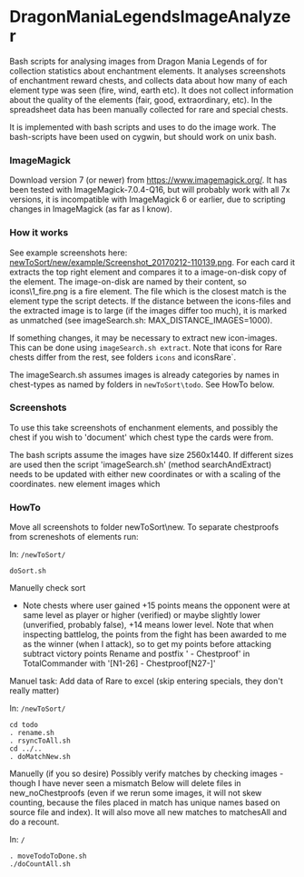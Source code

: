 # DragonManiaLegendsImageAnalyzer
Bash scripts for analysing images from Dragon Mania Legends of for collection statistics about enchantment elements. It analyses screenshots of enchantment reward chests, and collects data about how many of each element type was seen (fire, wind, earth etc). It does not collect information about the quality of the elements (fair, good, extraordinary, etc). In the spreadsheet data has been manually collected for rare and special chests.

It is implemented with bash scripts and uses to do the image work. The bash-scripts have been used on cygwin, but should work on unix bash.

### ImageMagick
Download version 7 (or newer) from https://www.imagemagick.org/. It has been tested with ImageMagick-7.0.4-Q16, but will probably work with all 7x versions, it is incompatible with ImageMagick 6 or earlier, due to scripting changes in ImageMagick (as far as I know).


### How it works

See example screenshots here: [newToSort/new/example/Screenshot_20170212-110139.png](https://github.com/arberg/DragonManiaLegendsImageAnalyzer/blob/master/newToSort/new/example/Screenshot_20170212-110139.png). For each card it extracts the top right element and compares it to a image-on-disk copy of the element. The image-on-disk are named by their content, so icons\1_fire.png is a fire element. The file which is the closest match is the element type the script detects. If the distance between the icons-files and the extracted image is to large (if the images differ too much), it is marked as unmatched (see imageSearch.sh: MAX_DISTANCE_IMAGES=1000).

If something changes, it may be necessary to extract new icon-images. This can be done using `imageSearch.sh extract`. Note that icons for Rare chests differ from the rest, see folders `icons` and iconsRare`.

The imageSearch.sh assumes images is already categories by names in chest-types as named by folders in `newToSort\todo`. See HowTo below.

### Screenshots

To use this take screenshots of enchanment elements, and possibly the chest if you wish to 'document' which chest type the cards were from. 

The bash scripts assume the images have size 2560x1440. If different sizes are used then the script 'imageSearch.sh' (method searchAndExtract) needs to be updated with either new coordinates or with a scaling of the coordinates. new element images which 


### HowTo

Move all screenshots to folder newToSort\new. To separate chestproofs from screneshots of elements run:

In: `/newToSort/`
```
doSort.sh
```
Manuelly check sort 
- Note chests where user gained +15 points means the opponent were at same level as player or higher (verified) or maybe slightly lower (unverified, probably false), +14 means lower level. Note that when inspecting battlelog, the points from the fight has been awarded to me as the winner (when I attack), so to get my points before attacking subtract victory points
Rename and postfix ' - Chestproof' in TotalCommander with '[N1-26] - Chestproof[N27-]'

Manuel task: Add data of Rare to excel (skip entering specials, they don't really matter)

In: `/newToSort/`
```
cd todo
. rename.sh
. rsyncToAll.sh
cd ../..
. doMatchNew.sh
```
Manuelly (if you so desire) Possibly verify matches by checking images - though I have never seen a mismatch
Below will delete files in new_noChestproofs (even if we rerun some images, it will not skew counting, because the files placed in match has unique names based on source file and index). It will also move all new matches to matchesAll and do a recount.

In: `/`
```
. moveTodoToDone.sh
./doCountAll.sh
```

